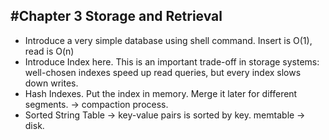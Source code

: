 #Chapter 3 Storage and Retrieval
---
* Introduce a very simple database using shell command. Insert is O(1), read is O(n)
* Introduce Index here. This is an important trade-off in storage systems: well-chosen indexes speed up read queries, but every index slows down writes. 
* Hash Indexes. Put the index in memory. Merge it later for different segments. -> compaction process.
* Sorted String Table -> key-value pairs is sorted by key. memtable -> disk.
